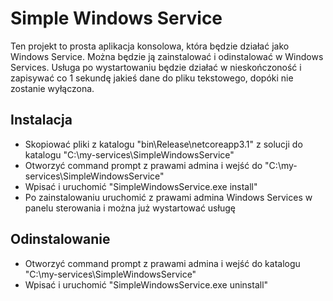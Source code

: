 # Simple Windows Service

Ten projekt to prosta aplikacja konsolowa, która będzie działać jako Windows Service. Można będzie ją zainstalować i odinstalować w Windows Services. Usługa po wystartowaniu będzie działać w nieskończoność i zapisywać co 1 sekundę jakieś dane do pliku tekstowego, dopóki nie zostanie wyłączona.


## Instalacja

- Skopiować pliki z katalogu "bin\Release\netcoreapp3.1" z solucji do katalogu "C:\my-services\SimpleWindowsService"
- Otworzyć command prompt z prawami admina i wejść do "C:\my-services\SimpleWindowsService"
- Wpisać i uruchomić "SimpleWindowsService.exe install"
- Po zainstalowaniu uruchomić z prawami admina Windows Services w panelu sterowania i można już wystartować usługę

## Odinstalowanie

- Otworzyć command prompt z prawami admina i wejść do katalogu "C:\my-services\SimpleWindowsService"
- Wpisać i uruchomić "SimpleWindowsService.exe uninstall"

